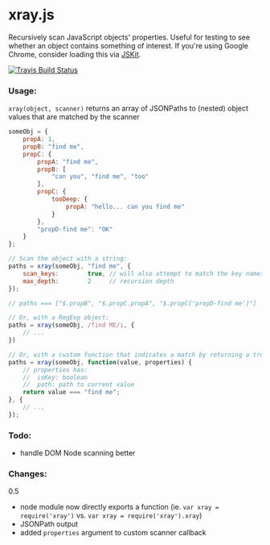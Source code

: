 # xray.js

Recursively scan JavaScript objects' properties. Useful for testing to see whether an object contains something of interest. If you're using Google Chrome, consider loading this via [JSKit](https://chrome.google.com/webstore/detail/jskit/aopfdhabfojdkgcmibiegfhpfkcokmdg).

[![Travis Build Status](https://api.travis-ci.org/janeklb/xray.js.png?branch=master)](https://travis-ci.org/janeklb/xray.js)

### Usage:

`xray(object, scanner)` returns an array of JSONPaths to (nested) object values that are matched by the scanner

```javascript
someObj = {
    propA: 1,
    propB: "find me",
    propC: {
        propA: "find me",
        propB: [
            "can you", "find me", "too"
        ],
        propC: {
            tooDeep: {
                propA: "hello... can you find me"
            }
        },
        "propD-find me": "OK"
    }
};

// Scan the object with a string:
paths = xray(someObj, "find me", {
    scan_keys:        true, // will also attempt to match the key names
    max_depth:        2     // recursion depth
});

// paths === ["$.propB", "$.propC.propA", "$.propC['propD-find me']"]

// Or, with a RegExp object:
paths = xray(someObj, /find ME/i, {
    // ...
})

// Or, with a custom function that indicates a match by returning a truthy value:
paths = xray(someObj, function(value, properties) {
    // properties has:
    //  isKey: boolean
    //  path: path to current value
    return value === "find me";
}, {
    // ...
});

```

### Todo:

- handle DOM Node scanning better

### Changes:

0.5
- node module now directly exports a function (ie. `var xray = require('xray')` vs. `var xray = require('xray').xray`)
- JSONPath output
- added `properties` argument to custom scanner callback
